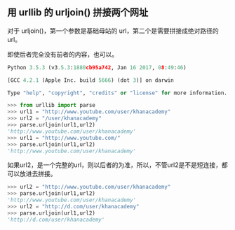 ## 用 urllib 的 urljoin() 拼接两个网址

对于 urljoin()，第一个参数是基础母站的 url，第二个是需要拼接成绝对路径的 url。

即使后者完全没有前者的内容，也可以。

```python
Python 3.5.3 (v3.5.3:1880cb95a742, Jan 16 2017, 08:49:46) 

[GCC 4.2.1 (Apple Inc. build 5666) (dot 3)] on darwin

Type "help", "copyright", "credits" or "license" for more information.

>>> from urllib import parse
>>> url1 = "http://www.youtube.com/user/khanacademy"
>>> url2 = "/user/khanacademy"
>>> parse.urljoin(url1,url2)
'http://www.youtube.com/user/khanacademy'
>>> url1 = "http://www.youtube.com/"
>>> parse.urljoin(url1,url2)
'http://www.youtube.com/user/khanacademy'
```



如果url2，是一个完整的url，则以后者的为准，所以，不管url2是不是短连接，都可以放进去拼接。

```python
>>> url2 = "http://www.youtube.com/user/khanacademy"
>>> parse.urljoin(url1,url2)
'http://www.youtube.com/user/khanacademy'
>>> url2 = "http://d.com/user/khanacademy"
>>> parse.urljoin(url1,url2)
'http://d.com/user/khanacademy'
```



 